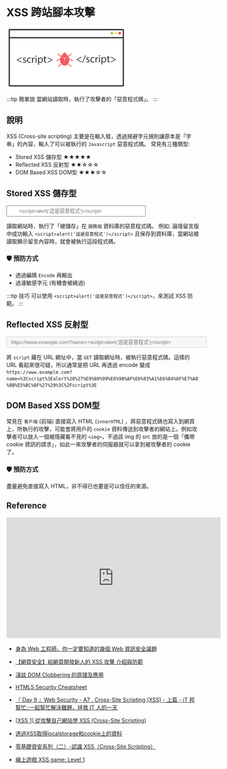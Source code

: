 # XSS 跨站腳本攻擊

![](./img/xss.png)

:::tip 簡單說
當網站讀取時，執行了攻擊者的「惡意程式碼」。
:::

## 說明
XSS (Cross-site scripting) 主要是在輸入框，透過規避字元規則讓原本是「字串」的內容，輸入了可以被執行的 `Javascript` 惡意程式碼。
常見有三種類型:
- Stored XSS 儲存型     ★★★★★
- Reflected XSS 反射型  ★★☆☆☆
- DOM Based XSS DOM型 ★★★☆☆

## Stored XSS 儲存型

<input style="width: 300px; padding: 5px 30px" placeholder="<script>alert('這是惡意程式')</script>" />

讀取網站時，執行了「被儲存」在 `服務端` 資料庫的惡意程式碼。
例如: 論壇留言版中成功輸入  `<script>alert('這是惡意程式')</script>` 且保存到資料庫，當網站被讀取顯示留言內容時，就會被執行這段程式碼。

### 🛡 預防方式
- 透過編碼 `Encode` 再輸出
- 過濾敏感字元 (有機會被繞過)

:::tip 技巧
可以使用 `<script>alert('這是惡意程式')</script>`，來測試 XSS 防範。
:::

## Reflected XSS 反射型

<input disabled style="width: 500px; padding: 5px 10px" placeholder="https://www.example.com?name=<script>alert('這是惡意程式')</script>" />

將 `script` 藏在 URL 網址中，當 `GET` 讀取網址時，被執行惡意程式碼。這樣的 URL 看起來很可疑，所以通常是把 URL 再透過 encode 變成 
`https://www.example.com?name=%3Cscript%3Ealert%28%27%E9%80%99%E6%98%AF%E6%83%A1%E6%84%8F%E7%A8%8B%E5%BC%8F%27%29%3C%2Fscript%3E`

## DOM Based XSS DOM型
常見在 `客戶端` (前端) 直接寫入 HTML (`innerHTML`) ，將惡意程式碼也寫入到網頁上，所執行的攻擊，可能會將用戶的 `cookie` 資料傳送到攻擊者的網站上。例如攻擊者可以放入一個被隱藏看不見的 `<img>`，不過該 img 的 src 放的是一個「攜帶 cookie 資訊的請求」，如此一來攻擊者的伺服器就可以拿到被攻擊者的 cookie 了。

### 🛡 預防方式
盡量避免直接寫入 HTML，非不得已也要是可以信任的來源。

## Reference

<iframe width="560" height="315" src="https://www.youtube.com/embed/EoaDgUgS6QA" title="YouTube video player" frameborder="0" allow="accelerometer; autoplay; clipboard-write; encrypted-media; gyroscope; picture-in-picture" allowfullscreen></iframe>

- [身為 Web 工程師，你一定要知道的幾個 Web 資訊安全議題](https://medium.com/starbugs/%E8%BA%AB%E7%82%BA-web-%E5%B7%A5%E7%A8%8B%E5%B8%AB-%E4%BD%A0%E4%B8%80%E5%AE%9A%E8%A6%81%E7%9F%A5%E9%81%93%E7%9A%84%E5%B9%BE%E5%80%8B-web-%E8%B3%87%E8%A8%8A%E5%AE%89%E5%85%A8%E8%AD%B0%E9%A1%8C-29b8a4af6e13)

- [【網頁安全】給網頁開發新人的 XSS 攻擊 介紹與防範](https://forum.gamer.com.tw/Co.php?bsn=60292&sn=11267)

- [淺談 DOM Clobbering 的原理及應用](https://blog.techbridge.cc/2021/01/23/dom-clobbering/)

- [HTML5 Security Cheatsheet](https://html5sec.org/)

- [『 Day 9 』Web Security - A7 . Cross-Site Scripting (XSS) - 上篇 - iT 邦幫忙::一起幫忙解決難題，拯救 IT 人的一天](https://ithelp.ithome.com.tw/articles/10218476)

- [[XSS 1] 從攻擊自己網站學 XSS (Cross-Site Scripting)](https://medium.com/hannah-lin/%E5%BE%9E%E6%94%BB%E6%93%8A%E8%87%AA%E5%B7%B1%E7%B6%B2%E7%AB%99%E5%AD%B8-xss-cross-site-scripting-%E5%8E%9F%E7%90%86%E7%AF%87-fec3d1864e42)

- [透過XSS取得localstorage和cookie上的資料](https://blog.yyisyou.tw/3da8aedb/?fbclid=IwAR3BfsDOtgWYnJAHbZp7qkSbyTybGQte29hy9jZeqrfRn1iKQJZKps7svyA)
- [零基礎資安系列（二）-認識 XSS（Cross-Site Scripting）](https://tech-blog.cymetrics.io/posts/jo/zerobased-cross-site-scripting/)
- [線上遊戲 XSS game: Level 1](https://xss-game.appspot.com/level1)
